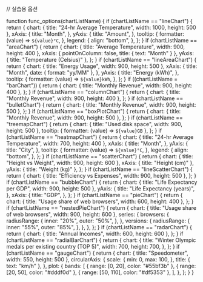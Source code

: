 // 실습용 옵션

function func_options(chartListName) {
if (chartListName == "lineChart") {
return {
chart: { title: "24-hr Average Temperature", width: 1000, height: 500 },
xAxis: {
title: "Month",
},
yAxis: {
title: "Amount",
},
tooltip: {
formatter: (value) => `${value}°C`,
},
legend: {
align: "bottom",
},
};
}
if (chartListName == "areaChart") {
return {
chart: { title: "Average Temperature", width: 900, height: 400 },
xAxis: { pointOnColumn: false, title: { text: "Month" } },
yAxis: { title: "Temperature (Celsius)" },
};
}
if (chartListName == "lineAreaChart") {
return {
chart: { title: "Energy Usage", width: 900, height: 500 },
xAxis: {
title: "Month",
date: { format: "yy/MM" },
},
yAxis: {
title: "Energy (kWh)",
},
tooltip: {
formatter: (value) => `${value}kWh`,
},
};
}
if ((chartListName = "barChart")) {
return {
chart: { title: "Monthly Revenue", width: 900, height: 400 },
};
}
if (chartListName == "columnChart") {
return {
chart: { title: "Monthly Revenue", width: 900, height: 400 },
};
}
if (chartListName == "bulletChart") {
return {
chart: { title: "Monthly Revenue", width: 900, height: 500 },
};
}
if (chartListName == "boxPlotChart") {
return {
chart: { title: "Monthly Revenue", width: 900, height: 500 },
};
}
if (chartListName == "treemapChart") {
return {
chart: { title: "Used disk space", width: 900, height: 500 },
tooltip: { formatter: (value) => `${value}GB` },
};
}
if (chartListName == "heatmapChart") {
return {
chart: { title: "24-hr Average Temperature", width: 700, height: 400 },
xAxis: {
title: "Month",
},
yAxis: {
title: "City",
},
tooltip: {
formatter: (value) => `${value}°C`,
},
legend: {
align: "bottom",
},
};
}
if (chartListName == "scatterChart") {
return {
chart: { title: "Height vs Weight", width: 900, height: 600 },
xAxis: { title: "Height (cm)" },
yAxis: { title: "Weight (kg)" },
};
}
if (chartListName == "lineScatterChart") {
return {
chart: { title: "Efficiency vs Expenses", width: 900, height: 500 },
};
}
if (chartListName == "bubbleChart") {
return {
chart: { title: "Life Expectancy per GDP", width: 900, height: 500 },
yAxis: {
title: "Life Expectancy (years)",
},
xAxis: {
title: "GDP",
},
};
}
if (chartListName == "pieChart") {
return {
chart: { title: "Usage share of web browsers", width: 600, height: 400 },
};
}
if (chartListName == "nestedPieChart") {
return {
chart: { title: "Usage share of web browsers", width: 900, height: 600 },
series: {
browsers: {
radiusRange: {
inner: "20%",
outer: "50%",
},
},
versions: {
radiusRange: {
inner: "55%",
outer: "85%",
},
},
},
};
}
if (chartListName == "radarChart") {
return {
chart: { title: "Annual Incomes", width: 600, height: 600 },
};
}
if (chartListName == "radialBarChart") {
return {
chart: {
title: "Winter Olympic medals per existing country (TOP 5)",
width: 700,
height: 700,
},
};
}
if (chartListName == "gaugeChart") {
return {
chart: { title: "Speedometer", width: 550, height: 500 },
circularAxis: {
scale: {
min: 0,
max: 100,
},
title: { text: "km/h" },
},
plot: {
bands: [
{ range: [0, 20], color: "#55bf3b" },
{ range: [20, 50], color: "#dddf0d" },
{ range: [50, 110], color: "#df5353" },
],
},
};
}
}
